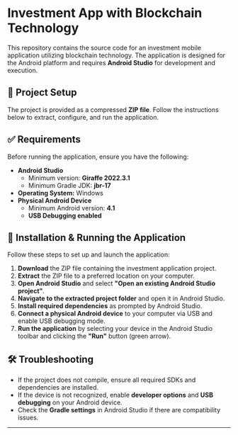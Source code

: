 # Investment App with Blockchain Technology

This repository contains the source code for an investment mobile application utilizing blockchain technology. The application is designed for the Android platform and requires **Android Studio** for development and execution.

## 📂 Project Setup

The project is provided as a compressed **ZIP file**. Follow the instructions below to extract, configure, and run the application.

## ✅ Requirements

Before running the application, ensure you have the following:

- **Android Studio**
  - Minimum version: **Giraffe 2022.3.1**
  - Minimum Gradle JDK: **jbr-17**
- **Operating System:** Windows
- **Physical Android Device**
  - Minimum Android version: **4.1**
  - **USB Debugging enabled**

## 🚀 Installation & Running the Application

Follow these steps to set up and launch the application:

1. **Download** the ZIP file containing the investment application project.
2. **Extract** the ZIP file to a preferred location on your computer.
3. **Open Android Studio** and select **"Open an existing Android Studio project"**.
4. **Navigate to the extracted project folder** and open it in Android Studio.
5. **Install required dependencies** as prompted by Android Studio.
6. **Connect a physical Android device** to your computer via USB and enable USB debugging mode.
7. **Run the application** by selecting your device in the Android Studio toolbar and clicking the **"Run"** button (green arrow).

## 🛠 Troubleshooting

- If the project does not compile, ensure all required SDKs and dependencies are installed.
- If the device is not recognized, enable **developer options** and **USB debugging** on your Android device.
- Check the **Gradle settings** in Android Studio if there are compatibility issues.

---
